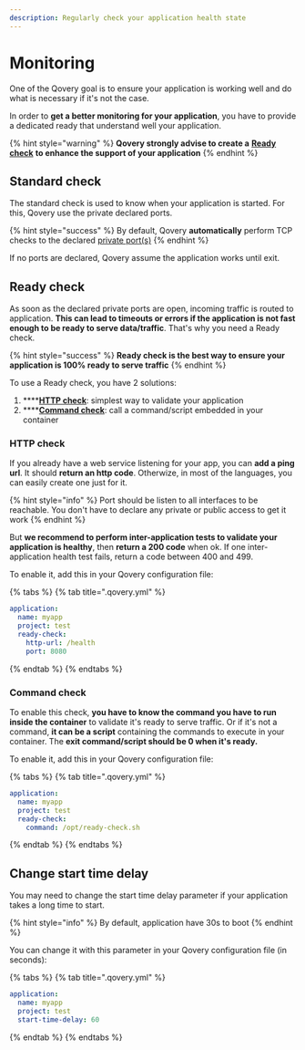 ```yaml
---
description: Regularly check your application health state
---
```


# Monitoring

One of the Qovery goal is to ensure your application is working well and do what is necessary if it's not the case.

In order to **get a better monitoring for your application**, you have to provide a dedicated ready that understand well your application.

{% hint style="warning" %}
**Qovery strongly advise to create a** [**Ready check**](monitoring.md#application-ready-check) **to enhance the support of your application**
{% endhint %}

## Standard check

The standard check is used to know when your application is started. For this, Qovery use the private declared ports.

{% hint style="success" %}
By default, Qovery **automatically** perform TCP checks to the declared [private port\(s\)](../../services/network/#private-access)
{% endhint %}

If no ports are declared, Qovery assume the application works until exit.

## Ready check

As soon as the declared private ports are open, incoming traffic is routed to application. **This can lead to timeouts or errors if the application is not fast enough to be ready to serve data/traffic**. That's why you need a Ready check.

{% hint style="success" %}
**Ready check is the best way to ensure your application is 100% ready to serve traffic**
{% endhint %}

To use a Ready check, you have 2 solutions:

1. \*\*\*\*[**HTTP check**](monitoring.md#http-check): simplest way to validate your application
2. \*\*\*\*[**Command check**](monitoring.md#command-check): call a command/script embedded in your container

### HTTP check

If you already have a web service listening for your app, you can **add a ping url**. It should **return an http code**. Otherwize, in most of the languages, you can easily create one just for it.

{% hint style="info" %}
Port should be listen to all interfaces to be reachable. You don't have to declare any private or public access to get it work
{% endhint %}

But **we recommend to perform inter-application tests to validate your application is healthy**, then **return a 200 code** when ok. If one inter-application health test fails, return a code between 400 and 499.

To enable it, add this in your Qovery configuration file:

{% tabs %}
{% tab title=".qovery.yml" %}
```yaml
application:
  name: myapp
  project: test
  ready-check:
    http-url: /health
    port: 8080
```
{% endtab %}
{% endtabs %}

### Command check

To enable this check, **you have to know the command you have to run inside the container** to validate it's ready to serve traffic. Or if it's not a command, **it can be a script** containing the commands to execute in your container. The **exit command/script should be 0 when it's ready.**

To enable it, add this in your Qovery configuration file:

{% tabs %}
{% tab title=".qovery.yml" %}
```yaml
application:
  name: myapp
  project: test
  ready-check:
    command: /opt/ready-check.sh
```
{% endtab %}
{% endtabs %}

## Change start time delay

You may need to change the start time delay parameter if your application takes a long time to start.

{% hint style="info" %}
By default, application have 30s to boot
{% endhint %}

You can change it with this parameter in your Qovery configuration file \(in seconds\):

{% tabs %}
{% tab title=".qovery.yml" %}
```yaml
application:
  name: myapp
  project: test
  start-time-delay: 60
```
{% endtab %}
{% endtabs %}

